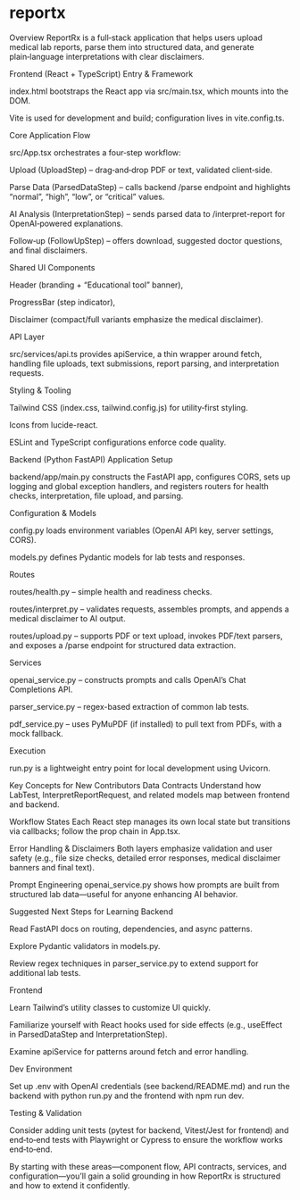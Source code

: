 # reportx
Overview
ReportRx is a full‑stack application that helps users upload medical lab reports, parse them into structured data, and generate plain‑language interpretations with clear disclaimers.

Frontend (React + TypeScript)
Entry & Framework

index.html bootstraps the React app via src/main.tsx, which mounts <App /> into the DOM.

Vite is used for development and build; configuration lives in vite.config.ts.

Core Application Flow

src/App.tsx orchestrates a four‑step workflow:

Upload (UploadStep) – drag‑and‑drop PDF or text, validated client‑side.

Parse Data (ParsedDataStep) – calls backend /parse endpoint and highlights “normal”, “high”, “low”, or “critical” values.

AI Analysis (InterpretationStep) – sends parsed data to /interpret-report for OpenAI‑powered explanations.

Follow‑up (FollowUpStep) – offers download, suggested doctor questions, and final disclaimers.

Shared UI Components

Header (branding + “Educational tool” banner),

ProgressBar (step indicator),

Disclaimer (compact/full variants emphasize the medical disclaimer).

API Layer

src/services/api.ts provides apiService, a thin wrapper around fetch, handling file uploads, text submissions, report parsing, and interpretation requests.

Styling & Tooling

Tailwind CSS (index.css, tailwind.config.js) for utility‑first styling.

Icons from lucide-react.

ESLint and TypeScript configurations enforce code quality.

Backend (Python FastAPI)
Application Setup

backend/app/main.py constructs the FastAPI app, configures CORS, sets up logging and global exception handlers, and registers routers for health checks, interpretation, file upload, and parsing.

Configuration & Models

config.py loads environment variables (OpenAI API key, server settings, CORS).

models.py defines Pydantic models for lab tests and responses.

Routes

routes/health.py – simple health and readiness checks.

routes/interpret.py – validates requests, assembles prompts, and appends a medical disclaimer to AI output.

routes/upload.py – supports PDF or text upload, invokes PDF/text parsers, and exposes a /parse endpoint for structured data extraction.

Services

openai_service.py – constructs prompts and calls OpenAI’s Chat Completions API.

parser_service.py – regex-based extraction of common lab tests.

pdf_service.py – uses PyMuPDF (if installed) to pull text from PDFs, with a mock fallback.

Execution

run.py is a lightweight entry point for local development using Uvicorn.

Key Concepts for New Contributors
Data Contracts
Understand how LabTest, InterpretReportRequest, and related models map between frontend and backend.

Workflow States
Each React step manages its own local state but transitions via callbacks; follow the prop chain in App.tsx.

Error Handling & Disclaimers
Both layers emphasize validation and user safety (e.g., file size checks, detailed error responses, medical disclaimer banners and final text).

Prompt Engineering
openai_service.py shows how prompts are built from structured lab data—useful for anyone enhancing AI behavior.

Suggested Next Steps for Learning
Backend

Read FastAPI docs on routing, dependencies, and async patterns.

Explore Pydantic validators in models.py.

Review regex techniques in parser_service.py to extend support for additional lab tests.

Frontend

Learn Tailwind’s utility classes to customize UI quickly.

Familiarize yourself with React hooks used for side effects (e.g., useEffect in ParsedDataStep and InterpretationStep).

Examine apiService for patterns around fetch and error handling.

Dev Environment

Set up .env with OpenAI credentials (see backend/README.md) and run the backend with python run.py and the frontend with npm run dev.

Testing & Validation

Consider adding unit tests (pytest for backend, Vitest/Jest for frontend) and end‑to‑end tests with Playwright or Cypress to ensure the workflow works end‑to‑end.

By starting with these areas—component flow, API contracts, services, and configuration—you’ll gain a solid grounding in how ReportRx is structured and how to extend it confidently.




